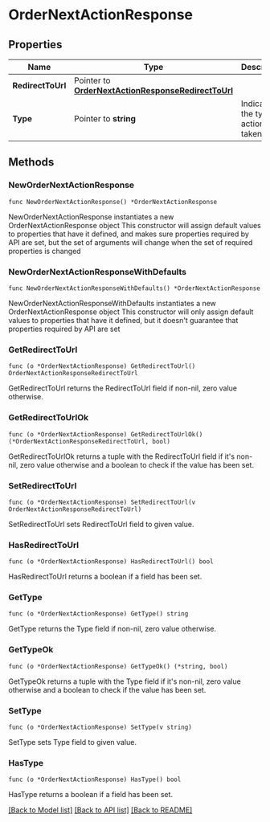 # OrderNextActionResponse

## Properties

Name | Type | Description | Notes
------------ | ------------- | ------------- | -------------
**RedirectToUrl** | Pointer to [**OrderNextActionResponseRedirectToUrl**](OrderNextActionResponseRedirectToUrl.md) |  | [optional] 
**Type** | Pointer to **string** | Indicates the type of action to be taken | [optional] 

## Methods

### NewOrderNextActionResponse

`func NewOrderNextActionResponse() *OrderNextActionResponse`

NewOrderNextActionResponse instantiates a new OrderNextActionResponse object
This constructor will assign default values to properties that have it defined,
and makes sure properties required by API are set, but the set of arguments
will change when the set of required properties is changed

### NewOrderNextActionResponseWithDefaults

`func NewOrderNextActionResponseWithDefaults() *OrderNextActionResponse`

NewOrderNextActionResponseWithDefaults instantiates a new OrderNextActionResponse object
This constructor will only assign default values to properties that have it defined,
but it doesn't guarantee that properties required by API are set

### GetRedirectToUrl

`func (o *OrderNextActionResponse) GetRedirectToUrl() OrderNextActionResponseRedirectToUrl`

GetRedirectToUrl returns the RedirectToUrl field if non-nil, zero value otherwise.

### GetRedirectToUrlOk

`func (o *OrderNextActionResponse) GetRedirectToUrlOk() (*OrderNextActionResponseRedirectToUrl, bool)`

GetRedirectToUrlOk returns a tuple with the RedirectToUrl field if it's non-nil, zero value otherwise
and a boolean to check if the value has been set.

### SetRedirectToUrl

`func (o *OrderNextActionResponse) SetRedirectToUrl(v OrderNextActionResponseRedirectToUrl)`

SetRedirectToUrl sets RedirectToUrl field to given value.

### HasRedirectToUrl

`func (o *OrderNextActionResponse) HasRedirectToUrl() bool`

HasRedirectToUrl returns a boolean if a field has been set.

### GetType

`func (o *OrderNextActionResponse) GetType() string`

GetType returns the Type field if non-nil, zero value otherwise.

### GetTypeOk

`func (o *OrderNextActionResponse) GetTypeOk() (*string, bool)`

GetTypeOk returns a tuple with the Type field if it's non-nil, zero value otherwise
and a boolean to check if the value has been set.

### SetType

`func (o *OrderNextActionResponse) SetType(v string)`

SetType sets Type field to given value.

### HasType

`func (o *OrderNextActionResponse) HasType() bool`

HasType returns a boolean if a field has been set.


[[Back to Model list]](../README.md#documentation-for-models) [[Back to API list]](../README.md#documentation-for-api-endpoints) [[Back to README]](../README.md)


